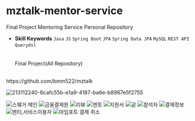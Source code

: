 # mztalk-mentor-service
Final Project Mentoring Service Personal Repository
- **Skill Keywords**
      `Java` `JS` `Spring Boot` `JPA` `Spring Data JPA` `MySQL` `REST API` `Querydsl`
<br><br><br>
Final Project(All Repository)
<br>
https://github.com/bmm522/mztalk

![213112240-6cafc55b-e1a9-4187-ba6e-b8967e5f2755](https://user-images.githubusercontent.com/110237577/216803948-6cb12d36-f127-474d-9dd0-b6095dfbf6e2.png)


![스웨거 메인](https://user-images.githubusercontent.com/110237577/213118288-fa33c316-d473-4b16-919c-53f749bf14ce.jpg)
![금융결제원](https://user-images.githubusercontent.com/110237577/213118340-fb52afb2-e550-4bd4-b7ad-062630a96867.jpg)
![리뷰](https://user-images.githubusercontent.com/110237577/213118357-6837e4e6-ae7c-4214-83ce-48423e645e2d.jpg)
![멘토](https://user-images.githubusercontent.com/110237577/213118374-adb58d9b-6b71-4ea8-af0f-e4e24ff0c162.jpg)
![지원서](https://user-images.githubusercontent.com/110237577/213118399-68814a7f-0921-452e-80b5-7e50352d4d62.jpg)
![글](https://user-images.githubusercontent.com/110237577/213118464-46eddaa9-eb97-43d6-99a2-fefd56ca69da.jpg)
![참석자](https://user-images.githubusercontent.com/110237577/213118686-e2dc3a02-c11a-459e-9642-aa96efec4fc1.jpg)
![결제정보](https://user-images.githubusercontent.com/110237577/213118720-0b519c6b-cec9-4a8a-bb8f-cf48c6fb1a87.jpg)
![멘티,서비스이용자](https://user-images.githubusercontent.com/110237577/213118745-f5403c01-6d0a-45e5-bb67-627c346b4561.jpg)
![아임포트 결제 취소](https://user-images.githubusercontent.com/110237577/213118766-4090bfae-0a2a-4c59-803c-aeb76fdfaf61.jpg)
